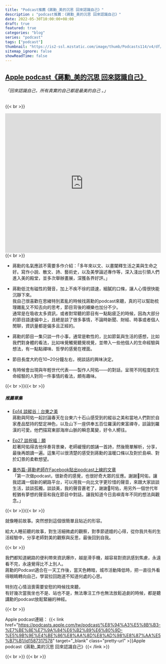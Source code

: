 ```yaml
---
title: "Podcast推薦《蔣勳_美的沉思 回來認識自己》"
description : "podcast推薦：《蔣勳_美的沉思 回來認識自己》"
date: 2022-05-30T10:00:00+08:00
draft: true
featured: true
categories: "blog"
series: "podcast"
tags: ["podcast"]
thumbnail: "https://is2-ssl.mzstatic.com/image/thumb/Podcasts114/v4/df/15/69/df15690a-db7b-998c-e115-92e1b8e70536/mza_8516517630070981285.jpg/626x0w.webp"
sitemap_ignore: false
showReadTime: false
---
```


## [Apple podcast《蔣勳_美的沉思 回來認識自己》](https://podcasts.apple.com/tw/podcast/%E8%94%A3%E5%8B%B3-%E7%BE%8E%E7%9A%84%E6%B2%89%E6%80%9D-%E5%9B%9E%E4%BE%86%E8%AA%8D%E8%AD%98%E8%87%AA%E5%B7%B1/id1587317578)

###### 「回來認識自己，所有真實的自己都是最美的自己 。」


{{< br >}}
<iframe title="Apple podcast《蔣勳_美的沉思 回來認識自己》" allow="autoplay *; encrypted-media *; fullscreen *; clipboard-write" frameborder="0" height="450" style="width:100%;max-width:660px;overflow:hidden;background:transparent;" sandbox="allow-forms allow-popups allow-same-origin allow-scripts allow-storage-access-by-user-activation allow-top-navigation-by-user-activation" src="https://embed.podcasts.apple.com/tw/podcast/%E8%94%A3%E5%8B%B3-%E7%BE%8E%E7%9A%84%E6%B2%89%E6%80%9D-%E5%9B%9E%E4%BE%86%E8%AA%8D%E8%AD%98%E8%87%AA%E5%B7%B1/id1587317578"></iframe>
{{< br >}}

- 蔣勳的名氣應該不需要多作介紹：「多年來以文、以畫闡釋生活之美與生命之好。寫作小說、散文、詩、藝術史，以及美學論述專作等，深入淺出引領人們進入美的殿堂，並多次舉辦畫展，深獲各界好評。」

- 蔣勳低沈有磁性的聲音，加上不疾不徐的語速，細膩的口條，讓人心情很快能沉靜下來。
\
我自己很喜歡在思緒特別紊亂的時候找蔣勳的podcast來聽，真的可以幫助梳理雜亂又不知去向的思考，節目背後的襯樂也加分不少。
\
通常是在吸收太多資訊，或者對常聽的節目有一點點疲乏的時候，因為大部分的節目語速偏中上，且總是談了很多事情，不論時新聞、財經、時事或者個人閒聊，資訊量都是偏多且正經的。

- 蔣勳的節目一集只談一件小事，通常是軟性的，比如節氣與生活的感想，比如我們對身體的看法，比如味覺觸覺聽覺視覺，並帶入一些他個人的生命經驗與想法，有一點點禪味、哲學的感覺在裡面。

- 節目長度大約在10~20分鐘左右，視談話的興味決定。

- 有時候會出現與年輕世代代表——製作人阿佑——的對話，呈現不同程度的生命經驗的人對同一件事情的看法，頗有趣味。

{{< br >}}{{< br >}}


##### 推薦單集
  - [Ep14 談縱谷｜台東之美](https://podcasts.apple.com/tw/podcast/ep14-%E8%AB%87%E7%B8%B1%E8%B0%B7-%E5%8F%B0%E6%9D%B1%E4%B9%8B%E7%BE%8E/id1587317578?i=1000547762602)
  \
  蔣勳與阿佑一起討論春天在台東六十石山感受到的縱谷之美和當地人們對於自家產品堅持的堅定神色，以及山下一座供奉五百位羅漢的東富禪寺，談論到羅漢的可愛。他們描寫東部海岸山脈的瞬息萬變，好令人嚮往。

  - [Ep27 談祝福｜願](https://podcasts.apple.com/tw/podcast/ep27-%E8%AB%87%E7%A5%9D%E7%A6%8F-%E9%A1%98/id1587317578?i=1000558714678)
  \
  趁著阿佑得吉他伴奏背景樂，老師緩慢的朗誦一首詩，然後簡單解析，分享，最後再朗讀一遍。這集可以很清楚的感受到蔣勳的溫暖口條以及對於島嶼、對於幻景的柔軟想望。


  - [番外篇-蔣勳老師在Facebook貼出podcast上線的文章](https://www.facebook.com/chiangxun1947/posts/431579414994406/)
  \
「第一次做podcast，很新奇的感覺，也很好奇大眾的反應。謝謝🙏阿佑，讓我認識一個新的網路平台，可以用我一向比文字更珍惜的聲音，來跟大家談談生活，談談孤獨，談談美，我的聲音蒼老了，謝謝🙏阿佑，用另外一個世代年輕猶有夢想的聲音和我在節目中對話，讓我知道今日島嶼青年不同的想法與觀念。」

{{< br >}}{{< br >}}

就像睡前故事。突然想到這個很簡單且貼近的形容。

給大人睡前聽的故事，對生活細微處的觀察，對季節遞嬗的心得，從你我共有的生活經驗中，分享老師對美的觀察與反思，最後回到自我。

{{< br >}}

我們都知道網路的便利帶來資訊爆炸，越是滑手機，越容易對資訊感到焦慮，永遠看不完，永遠覺得比不上別人。
\
蔣勳的Podcast適合在一天工作後，當天色轉暗，城市活動降低時，把一直往外看得眼睛轉向自己，學習拉回跑道不知道何處的心思。

特別在心情沮喪需要安慰的時候找來聽，
\
有好幾次當我坐也不是、站也不是，無法專注工作也無法放鬆追劇的時候，都是聽講勳的podcast放鬆緊繃的神經。

{{< br >}}

Apple podcast連結：
{{< link href="https://podcasts.apple.com/tw/podcast/%E8%94%A3%E5%8B%B3-%E7%BE%8E%E7%9A%84%E6%B2%89%E6%80%9D-%E5%9B%9E%E4%BE%86%E8%AA%8D%E8%AD%98%E8%87%AA%E5%B7%B1/id1587317578" target="_blank" class="pretty-url" >}}Apple podcast《蔣勳_美的沉思 回來認識自己》{{< /link >}}

{{< br >}}
{{< br >}}
